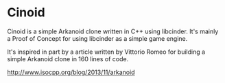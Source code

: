 # Cinoid

Cinoid is a simple Arkanoid clone written in C++ using libcinder. It's mainly a Proof of Concept for using libcinder as a simple game engine.

It's inspired in part by a article written by Vittorio Romeo for building a simple Arkanoid clone in 160 lines of code.

http://www.isocpp.org/blog/2013/11/arkanoid
